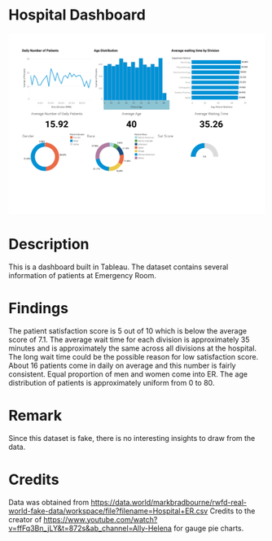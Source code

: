 # Hospital Dashboard

![Alt text](https://github.com/redkai11/Hospital-Dashboard/blob/main/Hopsital%20Dashboard-1.png)

# Description 
This is a dashboard built in Tableau. The dataset contains several information of patients at Emergency Room.

# Findings
The patient satisfaction score is 5 out of 10 which is below the average score of 7.1.
The average wait time for each division is approximately 35 minutes and is approximately the same across all divisions at the hospital. 
The long wait time could be the possible reason for low satisfaction score. 
About 16 patients come in daily on average and this number is fairly consistent. 
Equal proportion of men and women come into ER.
The age distribution of patients is approximately uniform from 0 to 80. 

# Remark
Since this dataset is fake, there is no interesting insights to draw from the data.

# Credits
Data was obtained from https://data.world/markbradbourne/rwfd-real-world-fake-data/workspace/file?filename=Hospital+ER.csv
Credits to the creator of https://www.youtube.com/watch?v=ffFq3Bn_jLY&t=872s&ab_channel=Ally-Helena for gauge pie charts. 
